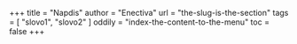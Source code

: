 +++
title = "Napdis"
author = "Enectiva"
url = "the-slug-is-the-section"
tags = [
    "slovo1",
    "slovo2"
]
oddily = "index-the-content-to-the-menu"
toc = false
+++

